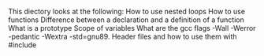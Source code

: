 This diectory looks at the following:
How to use nested loops
How to use functions
Difference between a declaration and a definition of a function
What is a prototype
Scope of variables
What are the gcc flags -Wall -Werror -pedantic -Wextra -std=gnu89.
Header files and how to use them with #include 
